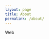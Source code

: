 ```yaml
---
layout: page
title: About
permalink: /about/
---
```


Web


[jekyll-organization]: https://github.com/jekyll
